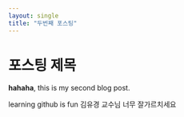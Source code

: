 ```yaml
---
layout: single
title: "두번째 포스팅"
---
```


# 포스팅 제목
**hahaha**, this is my second blog post.

learning github is fun
김유경 교수님 너무 잘가르치세요
